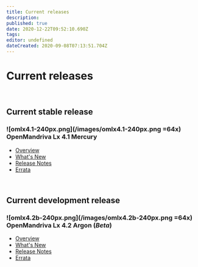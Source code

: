 ```yaml
---
title: Current releases
description: 
published: true
date: 2020-12-22T09:52:10.690Z
tags: 
editor: undefined
dateCreated: 2020-09-08T07:13:51.704Z
---
```


# Current releases
<br>

## Current stable release
### ![omlx4.1-240px.png](/images/omlx4.1-240px.png =64x) OpenMandriva Lx 4.1 Mercury
- [Overview](/releases/omlx41)
- [What's New](/releases/omlx41/new)
- [Release Notes](/releases/omlx41/notes)
- [Errata](/releases/omlx41/errata)
<br>


## Current development release
### ![omlx4.2b-240px.png](/images/omlx4.2b-240px.png =64x) OpenMandriva Lx 4.2 Argon (*Beta*)
- [Overview](/releases/omlx42/beta)
- [What's New](/releases/omlx42/new)
- [Release Notes](/releases/omlx42/beta/notes)
- [Errata](/releases/omlx42/beta/errata)
<br>
